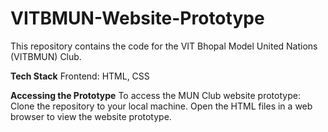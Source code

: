 # VITBMUN-Website-Prototype
This repository contains the code for the VIT Bhopal Model United Nations (VITBMUN) Club.

**Tech Stack**
Frontend: HTML, CSS

**Accessing the Prototype**
To access the MUN Club website prototype:
Clone the repository to your local machine.
Open the HTML files in a web browser to view the website prototype.


